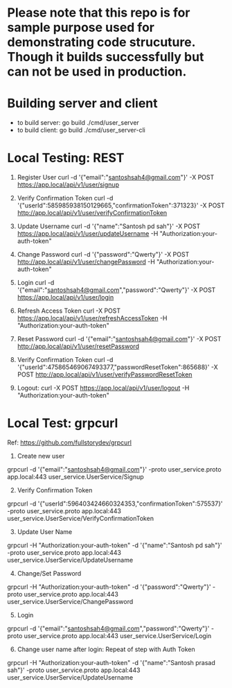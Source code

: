 # Please note that this repo is for sample purpose used for demonstrating code strucuture. Though it builds successfully but can not be used in production.

# Building server and client
 - to build server: go build ./cmd/user_server
 - to build client: go build ./cmd/user_server-cli


# Local Testing: REST
1) Register User
curl -d '{"email":"santoshsah4@gmail.com"}' -X POST https://app.local/api/v1/user/signup

2) Verify Confirmation Token
curl -d '{"userId":585985938150129665,"confirmationToken":371323}' -X POST http://app.local/api/v1/user/verifyConfirmationToken

3) Update Username
curl -d '{"name":"Santosh pd sah"}' -X POST https://app.local/api/v1/user/updateUsername -H "Authorization:your-auth-token"

4) Change Password
curl -d '{"password":"Qwerty"}' -X POST http://app.local/api/v1/user/changePassword -H "Authorization:your-auth-token"

5) Login
curl -d '{"email":"santoshsah4@gmail.com","password":"Qwerty"}' -X POST https://app.local/api/v1/user/login 

6) Refresh Access Token
curl -X POST https://app.local/api/v1/user/refreshAccessToken -H "Authorization:your-auth-token"

8) Reset Password
curl -d '{"email":"santoshsah4@gmail.com"}' -X POST http://app.local/api/v1/user/resetPassword

9) Verify Confirmation Token
curl -d '{"userId":475865469067493377,"passwordResetToken":865688}' -X POST http://app.local/api/v1/user/verifyPasswordResetToken

10) Logout:
curl -X POST https://app.local/api/v1/user/logout -H "Authorization:your-auth-token"

# Local Test: grpcurl
Ref: https://github.com/fullstorydev/grpcurl

1) Create new user

grpcurl -d '{"email":"santoshsah4@gmail.com"}' -proto user_service.proto app.local:443 user_service.UserService/Signup

2) Verify Confirmation Token

grpcurl -d '{"userId":596403424660324353,"confirmationToken":575537}' -proto user_service.proto app.local:443 user_service.UserService/VerifyConfirmationToken

3) Update User Name

grpcurl -H "Authorization:your-auth-token" -d '{"name":"Santosh pd sah"}' -proto user_service.proto app.local:443 user_service.UserService/UpdateUsername 

4) Change/Set Password

grpcurl -H "Authorization:your-auth-token" -d '{"password":"Qwerty"}' -proto user_service.proto app.local:443 user_service.UserService/ChangePassword 

5) Login

grpcurl -d '{"email":"santoshsah4@gmail.com","password":"Qwerty"}' -proto user_service.proto app.local:443 user_service.UserService/Login

6) Change user name after login: Repeat of step with Auth Token

grpcurl -H "Authorization:your-auth-token" -d '{"name":"Santosh prasad sah"}' -proto user_service.proto app.local:443 user_service.UserService/UpdateUsername
